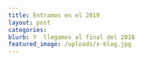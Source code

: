 ```yaml
---
title: Entramos en el 2019
layout: post
categories:
blurb: Y  llegamos al final del 2018
featured_image: /uploads/x-blog.jpg
---
```

